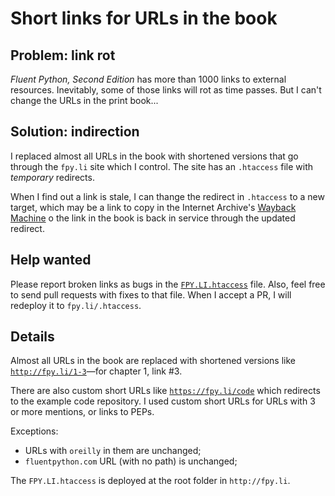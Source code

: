 # Short links for URLs in the book

## Problem: link rot

_Fluent Python, Second Edition_ has more than 1000 links to external resources.
Inevitably, some of those links will rot as time passes.
But I can't change the URLs in the print book...

## Solution: indirection

I replaced almost all URLs in the book with shortened versions that go through the `fpy.li` site which I control.
The site has an `.htaccess` file with *temporary* redirects.

When I find out a link is stale, I can thange the redirect in `.htaccess` to a new target,
which may be a link to copy in the Internet Archive's
[Wayback Machine](https://archive.org/web/)
o the link in the book is back in service through the updated redirect.


## Help wanted

Please report broken links as bugs in the [`FPY.LI.htaccess`](FPY.LI.htaccess) file.
Also, feel free to send pull requests with fixes to that file.
When I accept a PR, I will redeploy it to `fpy.li/.htaccess`.

## Details

Almost all URLs in the book are replaced with shortened versions like
[`http://fpy.li/1-3`](http://fpy.li/1-3)—for chapter 1, link #3.

There are also custom short URLs like
[`https://fpy.li/code`](https://fpy.li/code) which redirects to the example code repository.
I used custom short URLs for URLs with 3 or more mentions, or links to PEPs.

Exceptions:

- URLs with `oreilly` in them are unchanged;
- `fluentpython.com` URL (with no path) is unchanged;

The `FPY.LI.htaccess` is deployed at the root folder in `http://fpy.li`.

